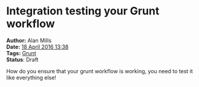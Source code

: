 Integration testing your Grunt workflow
=======================================
**Author:** Alan Mills  
**Date:** [18 April 2016 13:38](/blog/history/2016-04.md)  
**Tags:** [Grunt](/blog/categories/grunt.md)   
**Status**: Draft

How do you ensure that your grunt workflow is working, you need to test it like everything else!
